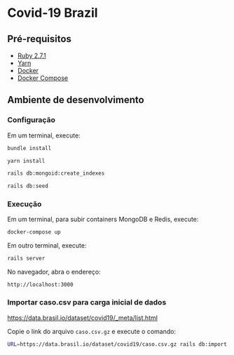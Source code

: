 # Covid-19 Brazil

## Pré-requisitos
- [Ruby 2.7.1](http://www.ruby-lang.org)
- [Yarn](https://yarnpkg.com/getting-started/install)
- [Docker](https://www.docker.com/)
- [Docker Compose](https://docs.docker.com/compose/install/)

## Ambiente de desenvolvimento

### Configuração

Em um terminal, execute:

```bash
bundle install

yarn install

rails db:mongoid:create_indexes

rails db:seed
```

### Execução

Em um terminal, para subir containers MongoDB e Redis, execute:

```bash
docker-compose up
```

Em outro terminal, execute:

```bash
rails server
```

No navegador, abra o endereço:

```
http://localhost:3000
```

### Importar caso.csv para carga inicial de dados
<https://data.brasil.io/dataset/covid19/_meta/list.html>

Copie o link do arquivo `caso.csv.gz` e execute o comando:

```bash
URL=https://data.brasil.io/dataset/covid19/caso.csv.gz rails db:import:caso_csv
```
